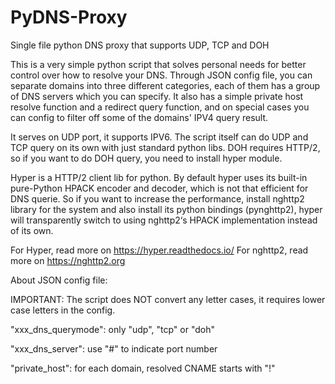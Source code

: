 # PyDNS-Proxy
Single file python DNS proxy that supports UDP, TCP and DOH

This is a very simple python script that solves personal needs for better control over how to resolve your DNS.
Through JSON config file, you can separate domains into three different categories, each of them has a group of DNS servers which you can specify.
It also has a simple private host resolve function and a redirect query function, and on special cases you can config to filter off some of the domains' IPV4 query result.

It serves on UDP port, it supports IPV6. The script itself can do UDP and TCP query on its own with just standard python libs.
DOH requires HTTP/2, so if you want to do DOH query, you need to install hyper module.

Hyper is a HTTP/2 client lib for python.
By default hyper uses its built-in pure-Python HPACK encoder and decoder, which is not that efficient for DNS querie.
So if you want to increase the performance, install nghttp2 library for the system and also install its python bindings (pynghttp2), hyper will transparently switch to using nghttp2‘s HPACK implementation instead of its own.

For Hyper, read more on https://hyper.readthedocs.io/
For nghttp2, read more on https://nghttp2.org


About JSON config file:

IMPORTANT: The script does NOT convert any letter cases, it requires lower case letters in the config.

"xxx_dns_querymode": only "udp", "tcp" or "doh"

"xxx_dns_server": use "#" to indicate port number

"private_host": for each domain, resolved CNAME starts with "!"


